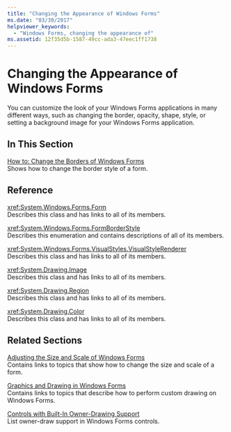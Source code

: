 ```yaml
---
title: "Changing the Appearance of Windows Forms"
ms.date: "03/30/2017"
helpviewer_keywords: 
  - "Windows Forms, changing the appearance of"
ms.assetid: 12f35d5b-1587-49cc-ada3-47eec1ff1738
---
```

# Changing the Appearance of Windows Forms
You can customize the look of your Windows Forms applications in many different ways, such as changing the border, opacity, shape, style, or setting a background image for your Windows Forms application.  
  
## In This Section  
 [How to: Change the Borders of Windows Forms](how-to-change-the-borders-of-windows-forms.md)  
 Shows how to change the border style of a form.  
  
## Reference  
 <xref:System.Windows.Forms.Form>  
 Describes this class and has links to all of its members.  
  
 <xref:System.Windows.Forms.FormBorderStyle>  
 Describes this enumeration and contains descriptions of all of its members.  
  
 <xref:System.Windows.Forms.VisualStyles.VisualStyleRenderer>  
 Describes this class and has links to all of its members.  
  
 <xref:System.Drawing.Image>  
 Describes this class and has links to all of its members.  
  
 <xref:System.Drawing.Region>  
 Describes this class and has links to all of its members.  
  
 <xref:System.Drawing.Color>  
 Describes this class and has links to all of its members.  
  
## Related Sections  
 [Adjusting the Size and Scale of Windows Forms](adjusting-the-size-and-scale-of-windows-forms.md)  
 Contains links to topics that show how to change the size and scale of a form.  
  
 [Graphics and Drawing in Windows Forms](./advanced/graphics-and-drawing-in-windows-forms.md)  
 Contains links to topics that describe how to perform custom drawing on Windows Forms.  
  
 [Controls with Built-In Owner-Drawing Support](./controls/controls-with-built-in-owner-drawing-support.md)  
 List owner-draw support in Windows Forms controls.
